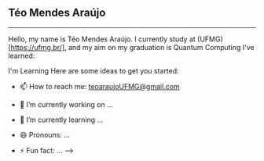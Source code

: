 ## Téo Mendes Araújo
---
Hello, my name is Téo Mendes Araújo. I currently study at (UFMG)[https://ufmg.br/], and my aim on my graduation is Quantum Computing
I've learned:
<i class="devicon-latex-original"></i>

I'm Learning
Here are some ideas to get you started:


- 📫 How to reach me: teoaraujoUFMG@gmail.com

- 🔭 I’m currently working on ...
- 🌱 I’m currently learning ...
- 😄 Pronouns: ...
- ⚡ Fun fact: ...
-->
